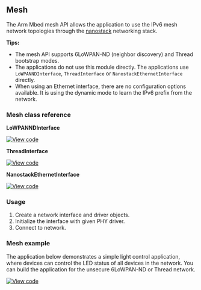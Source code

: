 ## Mesh

The Arm Mbed mesh API allows the application to use the IPv6 mesh network topologies through the [nanostack](/docs/v5.4/tutorials/mesh.html#nanostack) networking stack.

**Tips:**
* The mesh API supports 6LoWPAN-ND (neighbor discovery) and Thread bootstrap modes.
* The applications do not use this module directly. The applications use `LoWPANNDInterface`, `ThreadInterface` or `NanostackEthernetInterface` directly.
* When using an Ethernet interface, there are no configuration options available. It is using the dynamic mode to learn the IPv6 prefix from the network.

### Mesh class reference

**LoWPANNDInterface**

[![View code](https://www.mbed.com/embed/?type=library)](https://os.mbed.com/docs/v5.4/mbed-os-api-doxy/class_lo_w_p_a_n_n_d_interface.html)

**ThreadInterface**

[![View code](https://www.mbed.com/embed/?type=library)](https://os.mbed.com/docs/v5.4/mbed-os-api-doxy/class_thread_interface.html)

**NanostackEthernetInterface**

[![View code](https://www.mbed.com/embed/?type=library)](https://os.mbed.com/docs/v5.4/mbed-os-api-doxy/class_nanostack_ethernet_interface.html)

### Usage

1. Create a network interface and driver objects.
1. Initialize the interface with given PHY driver.
1. Connect to network.

### Mesh example

The application below demonstrates a simple light control application, where devices can control the LED status of all devices in the network. You can build the application for the unsecure 6LoWPAN-ND or Thread network.

[![View code](https://www.mbed.com/embed/?url=https://github.com/ARMmbed/mbed-os-example-mesh-minimal)](https://github.com/ARMmbed/mbed-os-example-mesh-minimal/blob/master/main.cpp)
